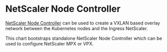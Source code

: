 # NetScaler Node Controller

[NetScaler Node Controller](https://docs.netscaler.com/en-us/netscaler-k8s-ingress-controller/network/node-controller.html) can be used to create a VXLAN based overlay network between the Kubernetes nodes and the Ingress NetScaler.

This chart bootstraps standalone NetScaler Node Controller which can be used to configure NetScaler MPX or VPX.
